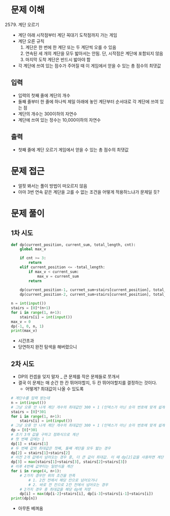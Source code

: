 # 문제 이해
2579. 계단 오르기
* 계단 아래 시작점부터 계단 꼭대기 도착점까지 가는 게임
* 계단 오른 규칙
    1. 계단은 한 번에 한 계단 또는 두 계단씩 오를 수 있음
    2. 연속된 세 개의 계단을 모두 밟아서는 안됨. 단, 시작점은 계단에 포함되지 않음
    3. 마지막 도착 계단은 반드시 밟아야 함
* 각 계단에 쓰여 있는 점수가 주어질 때 이 게임에서 얻을 수 있는 총 점수의 최댓값
## 입력
* 입력의 첫째 줄에 계단의 개수
* 둘째 줄부터 한 줄에 하나씩 제일 아래에 놓인 계단부터 순서대로 각 계단에 쓰여 있는 점
* 계단의 개수는 300이하의 자연수
* 계단에 쓰여 있는 정수는 10,000이하의 자연수
## 출력
* 첫째 줄에 계단 오르기 게임에서 얻을 수 있는 총 점수의 최댓값
# 문제 접근
* 얼핏 봐서는 풀이 방법이 떠오르지 않음
* 아마 3번 연속 같은 계단을 고를 수 없는 조건을 어떻게 적용하느냐가 문제일 듯?
# 문제 풀이
## 1차 시도
```python
def dp(current_position, current_sum, total_length, cnt):
    global max_v

    if cnt >= 3:
        return
    elif current_position <= -total_length:
        if max_v < current_sum:
            max_v = current_sum
        return
    
    dp(current_position-1, currnet_sum+stairs[current_position], total_length, cnt+1)
    dp(current_position-2, current_sum+stairs[current_position], total_length, 1)

n = int(input())
stairs = [0]*(n+1)
for i in range(1, n+1):
    stairs[i] = int(input())
max_v = 0
dp(-1, 0, n, 1)
print(max_v)
```
* 시간초과
* 당연하지 완전 탐색을 해버렸으니
## 2차 시도
* DP의 컨셉을 잊지 말자 _ 큰 문제를 작은 문제들로 쪼개서
* 결국 이 문제는 매 순간 한 칸 뛰어야할지, 두 칸 뛰어야할지를 결정하는 것이다.
    * 어떻게? 최대값이 나올 수 있도록
```python
# 계단수를 입력 받는데
n = int(input())
# 그냥 오류 안 나게 계단 개수의 최대값인 300 + 1 (인덱스가 아닌 숫자 번호에 맞게 쉽게 계산하기 위함임)
stairs = [0]*301
for i in range(1, n+1):
    stairs[i] = int(input())
# 그냥 오류 안 나게 계단 개수의 최대값인 300 + 1 (인덱스가 아닌 숫자 번호에 맞게 쉽게 계산하기 위함임)
dp = [0]*301
# 초기 3개 값을 구하고 점화식으로 계산
# 첫 번째 값에는 1
dp[1] = stairs[1]
# 두 번째 값의 최대값은 첫째, 둘째 계단을 모두 밟는 경우
dp[2] = stairs[1]+stairs[2]
# 이전 2개 값에서 넘어오는 경우 중, 더 큰 값이 최대값. 이 때 dp[2]값을 사용하면 계단 3개로 연속으로 쓰므로 안됨
dp[3] = max(stairs[1]+stairs[3], stairs[2]+stairs[3])
# 이후 4번째 값부터는 일반식을 계산
for i in range(4, n+1):
    # 2가지 경우만 위의 조건을 만족
        # 1. 2칸 전에서 해당 칸으로 넘어오거나
        # 2. 바로 전 칸으로 2칸 전에서 넘어오는 경우
    # 2가지 경우 중 최대값을 해당 dp에 저장
    dp[i] = max(dp[i-2]+stairs[i], dp[i-3]+stairs[i-1]+stairs[i])
print(dp[n])
```
* 아무튼 베껴옴